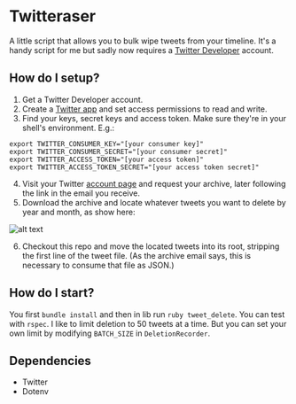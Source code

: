 # Twitteraser #

A little script that allows you to bulk wipe tweets from your timeline. It's a handy
script for me but sadly now requires a [Twitter Developer](https://developer.twitter.com/en/dashboard) account.

## How do I setup? ##

1. Get a Twitter Developer account.
2. Create a [Twitter app](https://developer.twitter.com/en/apps/create) and set access permissions to read and write.
3. Find your keys, secret keys and access token. Make sure they're in your shell's environment. E.g.:

```
export TWITTER_CONSUMER_KEY="[your consumer key]"
export TWITTER_CONSUMER_SECRET="[your consumer secret]"
export TWITTER_ACCESS_TOKEN="[your access token]"
export TWITTER_ACCESS_TOKEN_SECRET="[your access token secret]"
```

4. Visit your Twitter [account page](https://twitter.com/settings/account) and request your archive, later following the link in the email you receive.
5. Download the archive and locate whatever tweets you want to delete by year and month, as show here:

![alt text](https://user-images.githubusercontent.com/24657744/52166066-8b2d5d00-2700-11e9-8183-3f5c060702d7.png)

6. Checkout this repo and move the located tweets into its root, stripping the first line of the tweet file. (As the archive email says, this is necessary to consume that file as JSON.)

## How do I start? ##

You first ```bundle install``` and then in lib run ``` ruby tweet_delete ```.
You can test with ```rspec```. I like to limit deletion to 50 tweets at a time. But you can
set your own limit by modifying ```BATCH_SIZE``` in ```DeletionRecorder```.

## Dependencies ##

* Twitter
* Dotenv

